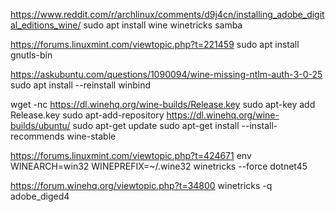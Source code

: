 
https://www.reddit.com/r/archlinux/comments/d9j4cn/installing_adobe_digital_editions_wine/
sudo apt install wine winetricks samba

https://forums.linuxmint.com/viewtopic.php?t=221459
sudo apt install gnutls-bin

https://askubuntu.com/questions/1090094/wine-missing-ntlm-auth-3-0-25
sudo apt install --reinstall winbind

wget -nc https://dl.winehq.org/wine-builds/Release.key
    sudo apt-key add Release.key
    sudo apt-add-repository https://dl.winehq.org/wine-builds/ubuntu/
    sudo apt-get update
    sudo apt-get install --install-recommends wine-stable

https://forums.linuxmint.com/viewtopic.php?t=424671
    env WINEARCH=win32 WINEPREFIX=~/.wine32 winetricks --force dotnet45

https://forum.winehq.org/viewtopic.php?t=34800
winetricks -q adobe_diged4